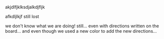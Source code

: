 akjdlfjklksdjalkdjfljk

afkdljlkjf
still lost

we don't know what we are doing!
still... even with directions written on the board...
and even though we used a new color to add the new directions...

